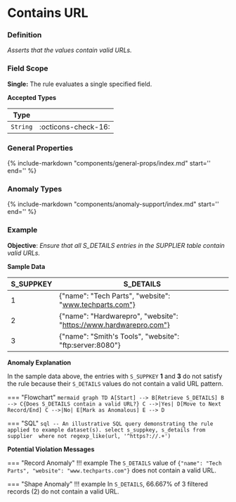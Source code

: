 # Contains URL

### Definition

*Asserts that the values contain valid URLs.*

### Field Scope

**Single:** The rule evaluates a single specified field.

**Accepted Types**

| Type    |                          |
|---------|--------------------------|
| `String`  | <div style="text-align:center">:octicons-check-16:</div>  |

### General Properties

{%
    include-markdown "components/general-props/index.md"
    start='<!-- all-props--start -->'
    end='<!-- all-props--end -->'
%}

### Anomaly Types

{%
    include-markdown "components/anomaly-support/index.md"
    start='<!-- all-types--start -->'
    end='<!-- all-types--end -->'
%}

### Example

**Objective**: *Ensure that all S_DETAILS entries in the SUPPLIER table contain valid URLs.*

**Sample Data**

| S_SUPPKEY | S_DETAILS                       |
|-----------|---------------------------------|
| 1         | <span class="text-negative">{"name": "Tech Parts", "website": "www.techparts.com"}</span>   |
| 2         | {"name": "Hardwarepro", "website": "https://www.hardwarepro.com"}   |
| 3         | <span class="text-negative">{"name": "Smith's Tools", "website": "ftp:server:8080"}</span>     |

**Anomaly Explanation**

In the sample data above, the entries with `S_SUPPKEY` **1** and **3** do not satisfy the rule because their `S_DETAILS` values do not contain a valid URL pattern.

=== "Flowchart"
    ```mermaid
    graph TD
    A[Start] --> B[Retrieve S_DETAILS]
    B --> C{Does S_DETAILS contain a valid URL?}
    C -->|Yes| D[Move to Next Record/End]
    C -->|No| E[Mark as Anomalous]
    E --> D
    ```

=== "SQL"
    ```sql
    -- An illustrative SQL query demonstrating the rule applied to example dataset(s).
    select
        s_suppkey,
        s_details
    from supplier 
    where
        not regexp_like(url, '^https?://.+')
    ```

**Potential Violation Messages**

=== "Record Anomaly"
    !!! example
        The `S_DETAILS` value of `{"name": "Tech Parts", "website": "www.techparts.com"}` does not contain a valid URL.

=== "Shape Anomaly"
    !!! example
        In `S_DETAILS`, 66.667% of 3 filtered records (2) do not contain a valid URL.
